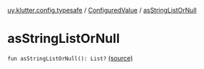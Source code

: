 [uy.klutter.config.typesafe](../index.md) / [ConfiguredValue](index.md) / [asStringListOrNull](.)


# asStringListOrNull
<code>fun asStringListOrNull(): List<String>?</code> [(source)](https://github.com/kohesive/klutter/blob/master/config-typesafe-jdk6/src/main/kotlin/uy/klutter/config/typesafe/TypesafeConfig_Ext.kt#L84)<br/>

